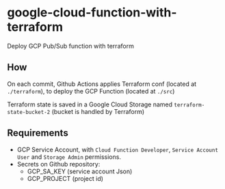 # google-cloud-function-with-terraform
Deploy GCP Pub/Sub function with terraform

## How
On each commit, Github Actions applies Terraform conf (located at `./terraform`), 
to deploy the GCP Function (located at `./src`)

Terraform state is saved in a Google Cloud Storage named `terraform-state-bucket-2` (bucket is handled by Terraform)

## Requirements
- GCP Service Account, with `Cloud Function Developer`, `Service Account User` and `Storage Admin` permissions.
- Secrets on Github repository:
    - GCP_SA_KEY (service account Json)
    - GCP_PROJECT (project id)
